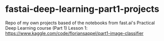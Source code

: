 # fastai-deep-learning-part1-projects
Repo of my own projects based of the notebooks from fast.ai's Practical Deep Learning course (Part 1)
Lesson 1: https://www.kaggle.com/code/floriansappel/part1-image-classifier
